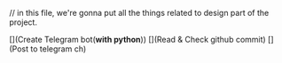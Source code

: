 // in this file, we're gonna put all the things related to design part of the project.

[](Create Telegram bot(**with python**))
[](Read & Check github commit)
[](Post to telegram ch)
